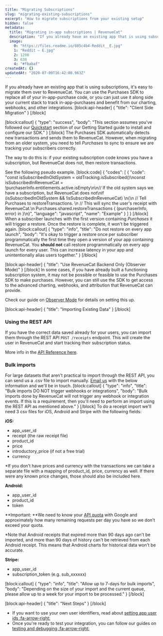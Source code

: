 ```yaml
---
title: "Migrating Subscriptions"
slug: "migrating-existing-subscriptions"
excerpt: "How to migrate subscriptions from your existing setup"
hidden: false
metadata: 
  title: "Migrating in-app subscriptions | RevenueCat"
  description: "If you already have an existing app that is using subscriptions, it's easy to migrate them over to RevenueCat. You can use the Purchases SDK to replace all of your in-app-purchase code, or you can just use it alongside your current stack to track in-app-purchases and benefit from our charting, webhooks, and other integrations."
  image: 
    0: "https://files.readme.io/885c4b4-Reddit__E.jpg"
    1: "Reddit – E.jpg"
    2: 1200
    3: 630
    4: "#fbabaf"
createdAt: {}
updatedAt: "2020-07-09T16:42:08.963Z"
---
```

If you already have an existing app that is using subscriptions, it's easy to migrate them over to RevenueCat. You can use the Purchases SDK to replace all of your in-app-purchase code, or you can just use it along side your current stack to track in-app-purchases and benefit from our charting, webhooks, and other integrations.
[block:api-header]
{
  "title": "Client Side Migration"
}
[/block]

[block:callout]
{
  "type": "success",
  "body": "This section assumes you've followed our [Quickstart](doc:getting-started-1) section of our Getting Started guide to install and configure our SDK."
}
[/block]
The Purchases SDK automatically detects new transactions and sends them to RevenueCat. However, when migrating from an older system, you need to tell *Purchases* to sync to ensure we are tracking your subscribers correctly.

The way to do this is: if your existing subscription code knows you have a subscription, but RevenueCat does not, then restore transactions. 

See the following pseudo example.
[block:code]
{
  "codes": [
    {
      "code": "const isSubscribedInOldSystem = oldTracking.isSubscribed()\nconst isSubscribedInRevenueCat = !purchaserInfo.entitlements.active.isEmpty\n\n// If the old system says we have a subscription, but RevenueCat does not\nif (isSubscribedInOldSystem && !isSubscribedInRevenueCat) \n{\n  // Tell Purchases to restoreTransactions. \n  // This will sync the user's receipt with RevenueCat.\n  Purchases.shared.restoreTransactions { (purchaserInfo, error) in }\n}",
      "language": "javascript",
      "name": "Example"
    }
  ]
}
[/block]
When a subscriber launches with the first version containing *Purchases* it will trigger a restore. Once the restore is complete, it won't be triggered again.
[block:callout]
{
  "type": "info",
  "title": "Do not restore on every app launch",
  "body": "It's okay to trigger a restore once per subscriber programmatically the first time they open a version of your app containing RevenueCat. You **should not** call restore programmatically on every app launch for every user. This can increase latency in your app and unintentionally alias users together."
}
[/block]

[block:api-header]
{
  "title": "Use RevenueCat Backend Only (Observer Mode)"
}
[/block]
In some cases, if you have already built a functioning subscription system, it may not be possible or feasible to use the Purchases SDK to make purchases. However, you can still use the SDK to get access to the advanced charting, webhooks, and attribution that RevenueCat can provide.

Check our guide on [Observer Mode](doc:observer-mode) for details on setting this up.


[block:api-header]
{
  "title": "Importing Existing Data"
}
[/block]
### Using the REST API
If you have the correct data saved already for your users, you can import them through the REST API `POST /receipts` endpoint. This will create the user in RevenueCat and start tracking their subscription status.

More info in the [API Reference here](https://docs.revenuecat.com/reference#receipts).

### Bulk imports
For large datasets that aren't practical to import through the REST API, you can send us a .csv file to import manually. [Email us](mailto:support@revenuecat.com) with the below information and we'll be in touch.
[block:callout]
{
  "type": "info",
  "title": "Bulk imports DO NOT trigger webhooks or integrations",
  "body": "Bulk imports done by RevenueCat will not trigger any webhook or integration events. If this is a requirement, then you'll need to perform an import using the REST API as mentioned above."
}
[/block]
To do a receipt import we'll need 3 csv files for iOS, Android and Stripe with the following fields:

**iOS:**
  * app_user_id
  * receipt (the raw receipt file)
  * product_id
  * price
  * introductory_price (if not a free trial)
  * currency

*If you don't have prices and currency with the transactions we can take a separate file with a mapping of product_id, price, currency as well. If there were any known price changes, those should also be included here.

**Android:**
  * app_user_id
  * product_id
  * token

**Important: **We need to know your [API quota](https://developers.google.com/android-publisher/quotas) with Google and approximately how many remaining requests per day you have so we don't exceed your quota.

*Note that Android receipts that expired more than 90 days ago can't be imported, and more than 90 days of history can't be retrieved from each Android receipt. This means that Android charts for historical data won't be accurate.

**Stripe:**
 * app_user_id
 * subscription_token (e.g. sub_xxxxxx)



[block:callout]
{
  "type": "info",
  "title": "Allow up to 7-days for bulk imports",
  "body": "Depending on the size of your import and the current queue, please allow up to a week for your import to be processed."
}
[/block]

[block:api-header]
{
  "title": "Next Steps"
}
[/block]
* If you want to use your own user identifiers, read about [setting app user ids :fa-arrow-right:](doc:user-ids)
* Once you're ready to test your integration, you can follow our guides on [testing and debugging :fa-arrow-right:](doc:debugging)